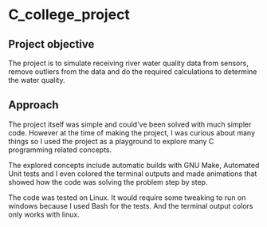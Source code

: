 # C_college_project

## Project objective
The project is to simulate receiving river water quality data from sensors, remove outliers from the data 
and do the required calculations to determine the water quality. 

## Approach
The project itself was simple and could've been solved with much simpler code. However at the time of making the project,
I was curious about many things so I used the project as a playground to explore many C programming related concepts. 

The explored concepts include automatic builds with GNU Make, Automated Unit tests and I even colored the terminal outputs and 
made animations that showed how the code was solving the problem step by step.

The code was tested on Linux. It would require some tweaking to run on windows because I used Bash for the tests. And the terminal
output colors only works with linux. 
